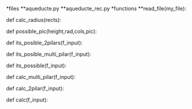*files
**aqueducte.py
**aqueducte_rec.py
*functions
**read_file(my_file):

def calc_radius(rects):

def possible_pic(height,rad,cols,pic):

def its_posible_2pilars(f_input):

def its_posible_multi_pilar(f_input):

def its_possible(f_input):

def calc_multi_pilar(f_input):

def calc_2pilar(f_input):

def calc(f_input):



